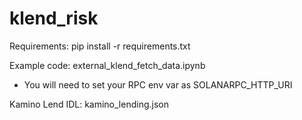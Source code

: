 # klend_risk

Requirements:
pip install -r requirements.txt

Example code:
external_klend_fetch_data.ipynb

- You will need to set your RPC env var as SOLANARPC_HTTP_URI

Kamino Lend IDL:
kamino_lending.json
